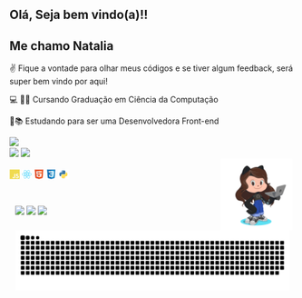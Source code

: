 ## Olá, Seja bem vindo(a)!!
## Me chamo **Natalia**

✌️ Fique a vontade para olhar meus códigos e se tiver algum feedback, será super bem vindo por aqui!

:computer: :woman_student: Cursando Graduação em Ciência da Computação

🚀📚 Estudando para ser uma Desenvolvedora Front-end
 
 
  <img width="45%" src="https://github-readme-stats.vercel.app/api/pin/?username=NataliadeMenezes&repo=NataliadeMenezes.github.io&theme=dark&hide_border=true)](https://github.com/NataliadeMenezes/NataliadeMenezes.github.io"/>
<div>
  <img width="50%" src="https://github-readme-stats.vercel.app/api?username=NataliadeMenezes&show_icons=true&theme=dark&hide_border=true"/>
  <img width="49%" src="https://github-readme-stats.vercel.app/api/top-langs?username=NataliadeMenezes&show_icons=true&locale=en&layout=compact&theme=dark&hide_border=true"/>
</div>

 <img align="right" width="25%" src="img/octocat-1.png" hspace="1%" alt="Meu avatar com um computador na mão">
<div style="display: inline_block" style="margin: 10px"><br>
  <img align="center" alt="Natalia-Js" width="3.5%" src="https://raw.githubusercontent.com/devicons/devicon/master/icons/javascript/javascript-plain.svg">
  
  <img align="center" alt="Natalia-React" width="3.5%" src="https://raw.githubusercontent.com/devicons/devicon/master/icons/react/react-original.svg">
  
  <img align="center" alt="Natalia-HTML" width="3.5%" src="https://raw.githubusercontent.com/devicons/devicon/master/icons/html5/html5-original.svg">
  
  <img align="center" alt="Natalia-CSS" width="3.5%" src="https://raw.githubusercontent.com/devicons/devicon/master/icons/css3/css3-original.svg">
  
  <img align="center" alt="Natalia-Python" width="3.5%" src="https://raw.githubusercontent.com/devicons/devicon/master/icons/python/python-original.svg">
</div>
  
##

<div style="margin: 10px"><br>
  <a href="mailto:nataliademenezes98@gmail.com"><img src="https://img.shields.io/badge/Gmail-D14836?style=for-the-badge&logo=gmail&logoColor=white" target="_blank"></a>
  <a href="https://www.linkedin.com/in/nataliademenezes/" target="_blank"><img src="https://img.shields.io/badge/-LinkedIn-%230077B5?style=for-the-badge&logo=linkedin&logoColor=white" target="_blank"></a> 
  <a href="http://api.whatsapp.com/send?1=pt_BR&amp;phone=5551985981920." target="_blank"><img src="https://img.shields.io/badge/WhatsApp-25D366?style=for-the-badge&logo=whatsapp&logoColor=white"></a>
   
   ![Snake animation](https://github.com/NataliadeMenezes/NataliadeMenezes/blob/output/github-contribution-grid-snake.svg)
</div>
